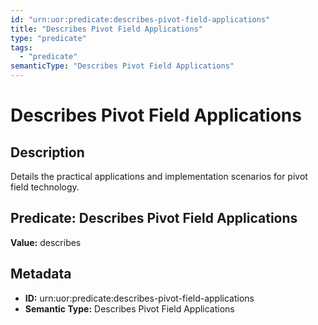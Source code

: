 ```yaml
---
id: "urn:uor:predicate:describes-pivot-field-applications"
title: "Describes Pivot Field Applications"
type: "predicate"
tags:
  - "predicate"
semanticType: "Describes Pivot Field Applications"
---
```


# Describes Pivot Field Applications

## Description

Details the practical applications and implementation scenarios for pivot field technology.

## Predicate: Describes Pivot Field Applications

**Value:** describes

## Metadata

- **ID:** urn:uor:predicate:describes-pivot-field-applications
- **Semantic Type:** Describes Pivot Field Applications
